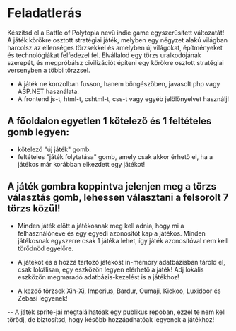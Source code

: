 # Feladatlerás
Készítsd el a Battle of Polytopia nevű indie game egyszerűsített változatát! A játék körökre osztott stratégiai játék, melyben egy négyzet alakú világban harcolsz az ellenséges törzsekkel és amelyben új világokat, építményeket és technológiákat felfedezel fel. Elvállalod egy törzs uralkodójának szerepét, és megpróbálsz civilizációt építeni egy körökre osztott stratégiai versenyben a többi törzzsel.

- A játék ne konzolban fusson, hanem böngészőben, javasolt php vagy ASP.NET használata.
- A frontend js-t, html-t, cshtml-t, css-t vagy egyéb jelölőnyelvet használj!

## A főoldalon egyetlen 1 kötelező és 1 feltételes gomb legyen:

- kötelező "új játék" gomb.
- feltételes "játék folytatása" gomb, amely csak akkor érhető el, ha a játékos már korábban elkezdett egy játékot!

## A játék gombra koppintva jelenjen meg a törzs választás gomb, lehessen választani a felsorolt 7 törzs közül!


- Minden játék előtt a játékosnak meg kell adnia, hogy mi a felhasználóneve és egy egyedi azonosítót kap a játékos. Minden játékosnak egyszerre csak 1 játéka lehet, így játék azonosítóval nem kell törődnöd egyelőre.

- A játékot és a hozzá tartozó játékost in-memory adatbázisban tárold el, csak lokálisan, egy eszközön legyen elérhető a játék! Adj lokális eszközön megmaradó adatbázis-kezelést is a játékhoz!

- A kezdő törzsek Xin-Xi, Imperius, Bardur, Oumaji, Kickoo, Luxidoor és Zebasi legyenek!

-- A játék sprite-jai megtalálhatóak egy publikus repoban, ezzel te nem kell törődj, de biztosítsd, hogy később hozzáadhatóak legyenek a játékhoz!
